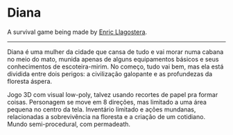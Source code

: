 # Diana

A survival game being made by [Enric Llagostera](http://enric.llagostera.com.br).

---

Diana é uma mulher da cidade que cansa de tudo e vai morar numa cabana no meio do mato, munida apenas de alguns equipamentos básicos e seus conhecimentos de escoteira-mirim. No começo, tudo vai bem, mas ela está dividida entre dois perigos: a civilização galopante e as profundezas da floresta áspera.

Jogo 3D com visual low-poly, talvez usando recortes de papel pra formar coisas. Personagem se move em 8 direções, mas limitado a uma área pequena no centro da tela. Inventário limitado e ações mundanas, relacionadas a sobrevivência na floresta e a criação de um cotidiano. Mundo semi-procedural, com permadeath.

